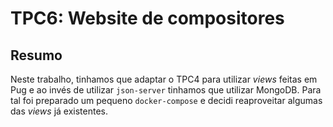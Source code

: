 # TPC6: Website de compositores 


## Resumo

Neste trabalho, tinhamos que adaptar o TPC4 para utilizar _views_ feitas em Pug e ao invés de utilizar `json-server` tinhamos que utilizar MongoDB. Para tal foi preparado um pequeno `docker-compose` e decidi reaproveitar algumas das _views_ já existentes.


